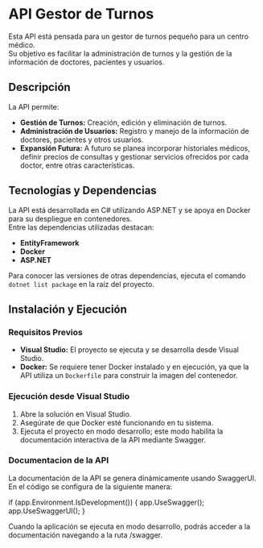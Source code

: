 # API Gestor de Turnos

Esta API está pensada para un gestor de turnos pequeño para un centro médico.  
Su objetivo es facilitar la administración de turnos y la gestión de la información de doctores, pacientes y usuarios.

## Descripción

La API permite:
- **Gestión de Turnos:** Creación, edición y eliminación de turnos.
- **Administración de Usuarios:** Registro y manejo de la información de doctores, pacientes y otros usuarios.
- **Expansión Futura:** A futuro se planea incorporar historiales médicos, definir precios de consultas y gestionar servicios ofrecidos por cada doctor, entre otras características.

## Tecnologías y Dependencias

La API está desarrollada en C# utilizando ASP.NET y se apoya en Docker para su despliegue en contenedores.  
Entre las dependencias utilizadas destacan:
- **EntityFramework**
- **Docker** 
- **ASP.NET**

Para conocer las versiones de otras dependencias, ejecuta el comando `dotnet list package` en la raíz del proyecto.

## Instalación y Ejecución

### Requisitos Previos

- **Visual Studio:** El proyecto se ejecuta y se desarrolla desde Visual Studio.  
- **Docker:** Se requiere tener Docker instalado y en ejecución, ya que la API utiliza un `Dockerfile` para construir la imagen del contenedor.

### Ejecución desde Visual Studio

1. Abre la solución en Visual Studio.
2. Asegúrate de que Docker esté funcionando en tu sistema.
3. Ejecuta el proyecto en modo desarrollo; este modo habilita la documentación interactiva de la API mediante Swagger.

### Documentacion de la API
La documentación de la API se genera dinámicamente usando SwaggerUI. En el código se configura de la siguiente manera:

if (app.Environment.IsDevelopment())
{
    app.UseSwagger();
    app.UseSwaggerUI();
}

Cuando la aplicación se ejecuta en modo desarrollo, podrás acceder a la documentación navegando a la ruta /swagger.

